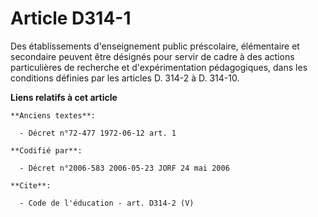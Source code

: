 # Article D314-1

Des établissements d'enseignement public préscolaire, élémentaire et secondaire peuvent être désignés pour servir de cadre à
des actions particulières de recherche et d'expérimentation pédagogiques, dans les conditions définies par les articles D.
314-2 à D. 314-10.

**Liens relatifs à cet article**

	**Anciens textes**:

	  - Décret n°72-477 1972-06-12 art. 1

	**Codifié par**:

	  - Décret n°2006-583 2006-05-23 JORF 24 mai 2006

	**Cite**:

	  - Code de l'éducation - art. D314-2 (V)
